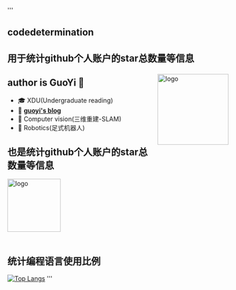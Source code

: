 '''
## codedetermination
## 用于统计github个人账户的star总数量等信息
<img src="https://github-readme-stats.vercel.app/api?username=codedetermination&show_icons=true" alt="logo" height="160" align="right" style="margin: 5px; margin-bottom: 20px;" />
  
  

## author is GuoYi 👋
- 🎓 XDU(Undergraduate reading)
- 📖 [**guoyi's blog**](codedetermiation.github.io)
- 🔭 Computer vision(三维重建-SLAM)
- 🤖 Robotics(足式机器人)
## 也是统计github个人账户的star总数量等信息
<img src="https://github-profile-trophy.vercel.app/?username=codedetermination&theme=flat" alt="logo" height="120" align="center" style="margin: auto; margin-bottom: 20px;" />

## 统计编程语言使用比例
[![Top Langs](https://github-readme-stats.vercel.app/api/top-langs/?username=gengyanlei&layout=compact)](https://github.com/codedetermination/github-readme-stats)
'''
